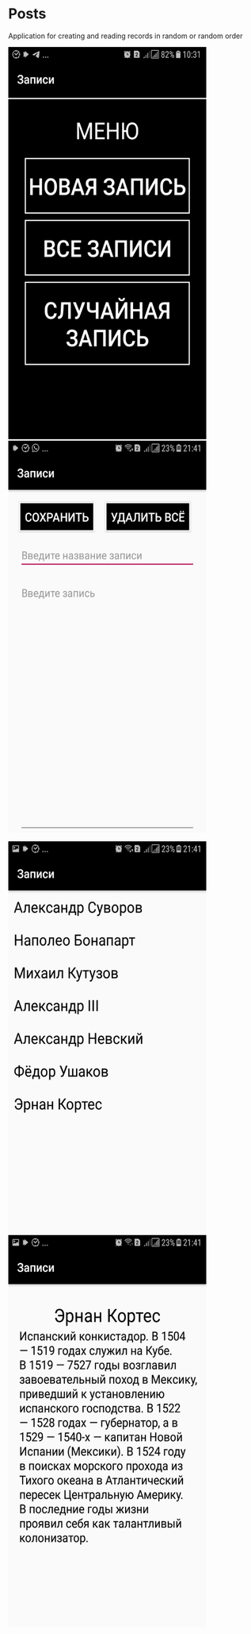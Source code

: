 # Posts
Application for creating and reading records in random or random order


<img src="screenshots/Screenshot_20200201-103108.jpg" width="400" height="790">   <img src="screenshots/Screenshot_20200206-214102.jpg" width="400" height="790">


<img src="screenshots/Screenshot_20200206-214106.jpg" width="400" height="790">   <img src="screenshots/Screenshot_20200206-214108.jpg" width="400" height="790">
